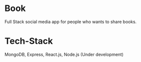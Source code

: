 # Book
Full Stack social media app for people who wants to share books.
# Tech-Stack
MongoDB, Express, React.js, Node.js
(Under development)

